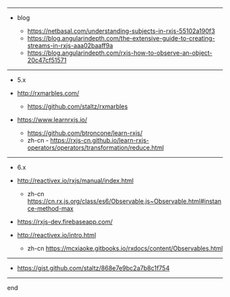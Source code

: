 
---

- blog

    - https://netbasal.com/understanding-subjects-in-rxjs-55102a190f3
    - https://blog.angularindepth.com/the-extensive-guide-to-creating-streams-in-rxjs-aaa02baaff9a
    - https://blog.angularindepth.com/rxjs-how-to-observe-an-object-20c47cf51571

---

- 5.x

- http://rxmarbles.com/
  - https://github.com/staltz/rxmarbles

- https://www.learnrxjs.io/
  - https://github.com/btroncone/learn-rxjs/
  - zh-cn - https://rxjs-cn.github.io/learn-rxjs-operators/operators/transformation/reduce.html


---

- 6.x

- http://reactivex.io/rxjs/manual/index.html
  - zh-cn https://cn.rx.js.org/class/es6/Observable.js~Observable.html#instance-method-max

- https://rxjs-dev.firebaseapp.com/

- http://reactivex.io/intro.html
  - zh-cn https://mcxiaoke.gitbooks.io/rxdocs/content/Observables.html

---

- https://gist.github.com/staltz/868e7e9bc2a7b8c1f754

---

end
